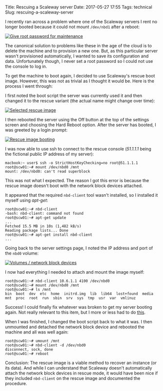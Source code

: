 Title: Rescuing a Scaleway server
Date: 2017-05-27 17:55
Tags: technical
Slug: rescuing-a-scaleway-server

I recently ran across a problem where one of the Scaleway servers I rent no longer booted because it could not mount `/dev/nbd1` after a reboot:

[![Give root password for maintenance]({thumbnail:192x}scaleway/giveroot.png)]({image}scaleway/giveroot.png)

The canonical solution to problems like these in the age of the cloud is to delete the machine and to provision a new one. But, as this particular server wasn't provisioned automatically, I wanted to save its configuration and data. Unfortunately though, I never set a root password so I could not use the console to log in.

To get the machine to boot again, I decided to use Scaleway's rescue boot image. However, this was not as trivial as I thought it would be. Here is the process I went through:

I first noted the boot script the server was currently used it and then changed it to the rescue variant (the actual name might change over time):

[![Selected rescue image]({thumbnail:192x}scaleway/rescue.png)]({image}scaleway/rescue.png)

I then rebooted the server using the Off button at the top of the settings screen and choosing the Hard Reboot option. After the server has booted, I was greeted by a login prompt:

[![Rescue image booting]({thumbnail:192x}scaleway/login.png)]({image}scaleway/login.png)

I was now able to use ssh to connect to the rescue console (*51.1.1.1* being the fictional public IP address of my server):

```text
macbook:~ user$ ssh -o StrictHostKeyChecking=no root@51.1.1.1
root@scw01:~# mount /dev/nbd0 /mnt
mount: /dev/nbd0: can't read superblock
```

This was not what I expected. The reason I got this error is because the rescue image doesn't boot with the network block devices attached.

It appeared that the required `nbd-client` tool wasn't installed, so I installed it myself using *apt-get*:

```text
root@scw01:~# nbd-client
-bash: nbd-client: command not found
root@scw01:~# apt-get update
...
Fetched 15.5 MB in 10s (1,482 kB/s)
Reading package lists... Done
root@scw01:~# apt-get install nbd-client
...
```

Going back to the server settings page, I noted the IP address and port of the `nbd0` volume:

[![Volumes / network block devices]({thumbnail:192x}scaleway/volumes.png)]({image}scaleway/volumes.png)

I now had everything I needed to attach and mount the image myself:

```text
root@scw01:~# nbd-client 10.6.1.1 4100 /dev/nbd0
root@scw01:~# mount /dev/nbd0 /mnt
root@scw01:~# ls /mnt
bin  boot  dev  etc  home  initrd.img  lib  lib64  lost+found  media
mnt  proc  root  run  sbin  srv  sys  tmp  usr  var  vmlinuz
```

Success! I could finally fix whatever was broken to get my server booting again. Not really relevant to this item, but I more or less had to do [this](https://github.com/scaleway/image-archlinux/issues/31).

When I was finished, I changed the boot script back to what it was. I then unmounted and detached the network block device and rebooted the machine and all was well again:

```text
root@scw01:~# umount /mnt
root@scw01:~# nbd-client -d /dev/nbd0
disconnect, sock, done
root@scw01:~# reboot
```

Conclusion: The rescue image is a viable method to recover an instance (or its data). And while I can understand that Scaleway doesn't automatically attach the network block devices in rescue mode, it would have been nice if they included `nbd-client` on the rescue image and documented the procedure.
